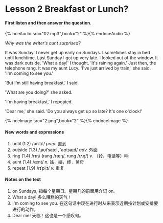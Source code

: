 # Lesson 2 Breakfast or Lunch? 

#### First listen and then answer the question.

{% nceAudio src="02.mp3",book="2" %}{% endnceAudio %}

*Why was the writer's aunt surprised?*

It was Sunday. I never get up early on Sundays. I sometimes stay in bed until lunchtime. Last Sunday I got up very late. I looked out of the window. It was dark outside. 'What a day!' I thought. 'It's raining again.' Just then, the telephone rang. It was my aunt Lucy. 'I've just arrived by train,' she said. 'I'm coming to see you.'

'But I'm still having breakfast,' I said. 

'What are you doing?' she asked. 

'I'm having breakfast,' I repeated. 

'Dear me,' she said. 'Do you always get up so late? It's one o'clock!'

{% nceImage src="2.png",book="2" %}{% endnceImage %}

#### New words and expressions

1. until (1.2) /ənˈtɪl/ *prep.* 直到
2. outside (1.3) /ˌaʊtˈsaɪd , ˈaʊtsaɪd/ *adv.* 外面
3. ring (1.4) /rɪŋ/ (rang /ræŋ/, rung /rʌŋ/) *v.* （铃、电话等）响
4. aunt (1.4) /ænt/ *n.* 姑，姨，婶，舅母
5. repeat (1.9) /rɪˈpiːt/ *v.* 重复

#### Notes on the text

1. on Sundays, 指每个星期日。星期几的前面用介词 on。
2. What a day! 多么糟糕的天气！
3. I'm coming to see you. 在这句话中现在进行时从来表示近期按计划或安排要进行的动作。
4. Dear me! 天哪！这也是一个感叹句。
